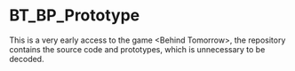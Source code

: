 # BT_BP_Prototype
This is a very early access to the game &lt;Behind Tomorrow>, the repository contains the source code and prototypes, which is unnecessary to be decoded.
